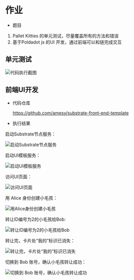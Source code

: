 # 作业
- 题目

1. Pallet Kitties 的单元测试，尽量覆盖所有的方法和错误 <br/>
2. 基于Poldadot js 的UI 开发，通过前端可以和链完成交互

## 单元测试
![代码执行截图](https://p.qlogo.cn/qqmail_head/C6nnRGnPbvwlVslNHxDtemvOjTjEDAZ1hicO41NYUyCKqmLfUhnvciacqEZYyyotBap7c7eSr3WLA/0)

## 前端UI开发

- 代码仓库 <br/>

  https://github.com/amesy/substrate-front-end-template

- 执行结果

启动Substrate节点服务：

![启动Substrate节点服务](https://p.qlogo.cn/qqmail_head/C6nnRGnPbvwlVslNHxDtemvOjTjEDAZ1spdzy0LibCiaqqC3A5tOSyQgJwyfrrZs4y618XiauDw2cE/0)

启动UI模板服务：

![启动UI模板服务](https://p.qlogo.cn/qqmail_head/C6nnRGnPbvwlVslNHxDtemvOjTjEDAZ1spdzy0LibCiaoPcHvbdAYsNCE8j4SVicezNTeeH1sRdfcc/0)

访问UI页面：

![访问UI页面](https://p.qlogo.cn/qqmail_head/fpxD8nQbaFSOgAU3ZYYC5JustPs9dA31NMwHicu3RjQyickialhZia9BHhrc5yDuVCvY/0)

用 Alice 身份创建小毛孩：

![用Alice身份创建小毛孩](https://p.qlogo.cn/qqmail_head/fpxD8nQbaFSOgAU3ZYYC5JustPs9dA31Z6NIFpJ9c2RQwa68EE96Hhb9PkjicbuH8/0)

转让ID编号为2的小毛孩给Bob:

![转让ID编号为2的小毛孩给Bob](https://p.qlogo.cn/qqmail_head/fpxD8nQbaFSOgAU3ZYYC5JustPs9dA31DFkLkSicib50rVsnNSiaxFXtDU8HvMtoiczI/0)

转让完，卡片处“我的”标识已消失：

![转让完，卡片处“我的”标识已消失](https://p.qlogo.cn/qqmail_head/fpxD8nQbaFSOgAU3ZYYC5JustPs9dA31cdcjb6ibTpmktrr02wuTEXBPWfPDcbTH1/0)

切换到 Bob 账号，确认小毛孩转让成功：

![切换到 Bob 账号，确认小毛孩转让成功](https://p.qlogo.cn/qqmail_head/fpxD8nQbaFSOgAU3ZYYC5JustPs9dA31gAchYibpJSCCbp8sxnv2E0VUM0M9R3wSQ/0)